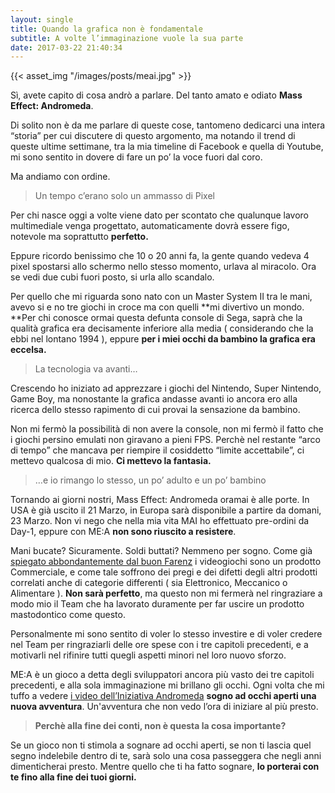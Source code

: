 ```yaml
---
layout: single
title: Quando la grafica non è fondamentale
subtitle: A volte l’immaginazione vuole la sua parte
date: 2017-03-22 21:40:34
---
```


{{< asset_img "/images/posts/meai.jpg" >}}

Sì, avete capito di cosa andrò a parlare. Del tanto amato e odiato **Mass Effect: Andromeda**.

Di solito non è da me parlare di queste cose, tantomeno dedicarci una intera “storia” per cui discutere di questo argomento, ma notando il trend di queste ultime settimane, tra la mia timeline di Facebook e quella di Youtube, mi sono sentito in dovere di fare un po’ la voce fuori dal coro.

Ma andiamo con ordine.

> Un tempo c’erano solo un ammasso di Pixel

Per chi nasce oggi a volte viene dato per scontato che qualunque lavoro multimediale venga progettato, automaticamente dovrà essere figo, notevole ma soprattutto **perfetto.**

Eppure ricordo benissimo che 10 o 20 anni fa, la gente quando vedeva 4 pixel spostarsi allo schermo nello stesso momento, urlava al miracolo. Ora se vedi due cubi fuori posto, si urla allo scandalo.

Per quello che mi riguarda sono nato con un Master System II tra le mani, avevo si e no tre giochi in croce ma con quelli **mi divertivo un mondo. **Per chi conosce ormai questa defunta console di Sega, saprà che la qualità grafica era decisamente inferiore alla media ( considerando che la ebbi nel lontano 1994 ), eppure **per i miei occhi da bambino la grafica era eccelsa.**

> La tecnologia va avanti…

Crescendo ho iniziato ad apprezzare i giochi del Nintendo, Super Nintendo, Game Boy, ma nonostante la grafica andasse avanti io ancora ero alla ricerca dello stesso rapimento di cui provai la sensazione da bambino.

Non mi fermò la possibilità di non avere la console, non mi fermò il fatto che i giochi persino emulati non giravano a pieni FPS. Perchè nel restante “arco di tempo” che mancava per riempire il cosiddetto “limite accettabile”, ci mettevo qualcosa di mio. **Ci mettevo la fantasia.**

> …e io rimango lo stesso, un po’ adulto e un po’ bambino

Tornando ai giorni nostri, Mass Effect: Andromeda oramai è alle porte. In USA è già uscito il 21 Marzo, in Europa sarà disponibile a partire da domani, 23 Marzo. Non vi nego che nella mia vita MAI ho effettuato pre-ordini da Day-1, eppure con ME:A **non sono riuscito a resistere**.

Mani bucate? Sicuramente. Soldi buttati? Nemmeno per sogno. Come già [spiegato abbondantemente dal buon Farenz](http://www.angolodifarenz.it/mass-effect-andromeda-la-quarta-categoria/) i videogiochi sono un prodotto Commerciale, e come tale soffrono dei pregi e dei difetti degli altri prodotti correlati anche di categorie differenti ( sia Elettronico, Meccanico o Alimentare ). **Non sarà perfetto**, ma questo non mi fermerà nel ringraziare a modo mio il Team che ha lavorato duramente per far uscire un prodotto mastodontico come questo.

Personalmente mi sono sentito di voler lo stesso investire e di voler credere nel Team per ringraziarli delle ore spese con i tre capitoli precedenti, e a motivarli nel rifinire tutti quegli aspetti minori nel loro nuovo sforzo.

ME:A è un gioco a detta degli sviluppatori ancora più vasto dei tre capitoli precedenti, e alla sola immaginazione mi brillano gli occhi. Ogni volta che mi tuffo a vedere [i video dell’Iniziativa Andromeda](https://www.masseffect.com/andromeda-initiative) **sogno ad occhi aperti una nuova avventura**. Un'avventura che non vedo l’ora di iniziare al più presto.

> **Perchè alla fine dei conti, non è questa la cosa importante?**

Se un gioco non ti stimola a sognare ad occhi aperti, se non ti lascia quel segno indelebile dentro di te, sarà solo una cosa passeggera che negli anni dimenticherai presto. Mentre quello che ti ha fatto sognare, **lo porterai con te fino alla fine dei tuoi giorni.**